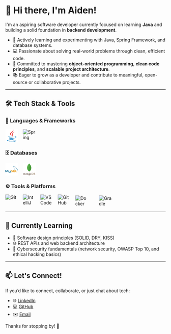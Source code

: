 <!--
- 🔭 I’m currently working on ...
- 🌱 I’m currently learning ...
- 👯 I’m looking to collaborate on ...
- 🤔 I’m looking for help with ...
- 💬 Ask me about ...
- 📫 How to reach me: ...
- 😄 Pronouns: ...
- ⚡ Fun fact: ...
-->
# 👋 Hi there, I'm Aiden!

I'm an aspiring software developer currently focused on learning **Java** and building a solid foundation in **backend development**.

- 🌱 Actively learning and experimenting with Java, Spring Framework, and database systems.  
- 💻 Passionate about solving real-world problems through clean, efficient code.  
- 🎯 Committed to mastering **object-oriented programming**, **clean code principles**, and **scalable project architecture**.  
- 📚 Eager to grow as a developer and contribute to meaningful, open-source or collaborative projects.

---

## 🛠️ Tech Stack & Tools

### 🧱 Languages & Frameworks  
<div style="display: flex; gap: 15px; flex-wrap: wrap; align-items: center;">

<img src="https://raw.githubusercontent.com/devicons/devicon/master/icons/java/java-original.svg" alt="Java" width="40" height="40"/>
<img src="https://www.vectorlogo.zone/logos/springio/springio-icon.svg" alt="Spring" width="40" height="40"/>

</div>

### 🗄️ Databases  
<div style="display: flex; gap: 15px; flex-wrap: wrap; align-items: center;">

<img src="https://raw.githubusercontent.com/devicons/devicon/master/icons/mysql/mysql-original-wordmark.svg" alt="MySQL" width="40" height="40"/>
<img src="https://raw.githubusercontent.com/devicons/devicon/master/icons/mongodb/mongodb-original-wordmark.svg" alt="MongoDB" width="40" height="40"/>

</div>

### ⚙️ Tools & Platforms  
<div style="display: flex; gap: 15px; flex-wrap: wrap; align-items: center;">

<img src="https://www.vectorlogo.zone/logos/git-scm/git-scm-icon.svg" alt="Git" width="40" height="40"/>
<img src="https://cdn.jsdelivr.net/gh/devicons/devicon/icons/intellij/intellij-original.svg" alt="IntelliJ" width="40" height="40"/>
<img src="https://cdn.jsdelivr.net/gh/devicons/devicon/icons/vscode/vscode-original.svg" alt="VSCode" width="40" height="40"/>
<img src="https://cdn.jsdelivr.net/gh/devicons/devicon/icons/github/github-original.svg" alt="GitHub" width="40" height="40"/>
<img src="https://cdn.jsdelivr.net/gh/devicons/devicon/icons/docker/docker-original.svg" width="40" alt="Docker"/> &nbsp;
<img src="https://cdn.jsdelivr.net/gh/devicons/devicon/icons/gradle/gradle-plain.svg" width="40" alt="Gradle"/>

</div>

---

## 🧠 Currently Learning

- 🧩 Software design principles (SOLID, DRY, KISS)
- 🌐 REST APIs and web backend architecture
- 🔐 Cybersecurity fundamentals (network security, OWASP Top 10, and ethical hacking basics)

---

## 📫 Let's Connect!

If you’d like to connect, collaborate, or just chat about tech:

- 🌐 [LinkedIn](#)  
- 💻 [GitHub](#)  
- ✉️ [Email](aiden95rg@gmail.com)

Thanks for stopping by! 🙌

